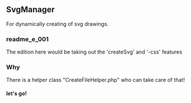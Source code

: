 ## SvgManager
For dynamically creating of svg drawings.
### readme_e_001
The edition here would be taking out the 'createSvg' and '-css' features
### Why
There is a helper class "CreateFileHelper.php" who can take care of that!
#### let's go!